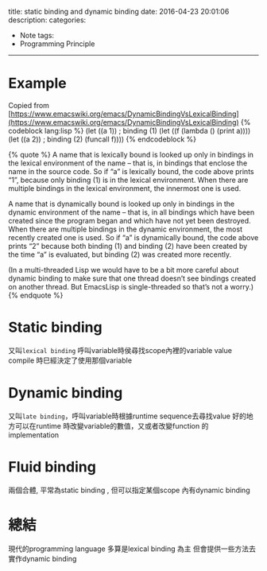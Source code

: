 title: static binding and dynamic binding
date: 2016-04-23 20:01:06
description:
categories:
- Note
tags:
- Programming Principle
---

# Example
Copied from [https://www.emacswiki.org/emacs/DynamicBindingVsLexicalBinding](https://www.emacswiki.org/emacs/DynamicBindingVsLexicalBinding)
{% codeblock lang:lisp %}
    (let ((a 1))                            ; binding (1)
      (let ((f (lambda () (print a))))
        (let ((a 2))                        ; binding (2)
          (funcall f))))
{% endcodeblock %}

{% quote %}
A name that is lexically bound is looked up only in bindings in the lexical environment of the name – that is, in bindings that enclose the name in the source code. So if “a” is lexically bound, the code above prints “1”, because only binding (1) is in the lexical environment. When there are multiple bindings in the lexical environment, the innermost one is used.

A name that is dynamically bound is looked up only in bindings in the dynamic environment of the name – that is, in all bindings which have been created since the program began and which have not yet been destroyed. When there are multiple bindings in the dynamic environment, the most recently created one is used. So if “a” is dynamically bound, the code above prints “2” because both binding (1) and binding (2) have been created by the time “a” is evaluated, but binding (2) was created more recently.

(In a multi-threaded Lisp we would have to be a bit more careful about dynamic binding to make sure that one thread doesn’t see bindings created on another thread. But EmacsLisp is single-threaded so that’s not a worry.)
{% endquote %}

# Static binding
又叫`lexical binding`
呼叫variable時侯尋找scope內裡的variable value
compile 時巳經決定了使用那個variable

# Dynamic binding
又叫`late binding`，呼叫variable時根據runtime sequence去尋找value
好的地方可以在runtime 時改變variable的數值，又或者改變function 的implementation

# Fluid binding
兩個合體, 平常為static binding , 但可以指定某個scope 內有dynamic binding

# 總結
現代的programming language 多算是lexical binding 為主
但會提供一些方法去實作dynamic binding
